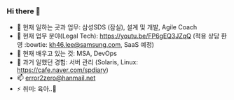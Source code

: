 ### Hi there 👋

- 🔭 현재 일하는 곳과 업무: 삼성SDS (잠실), 설계 및 개발, Agile Coach
- :office: 현재 업무 분야(Legal Tech): https://youtu.be/FP6gEQ3JZqQ (적용 상담 환영 :bowtie: kh46.lee@samsung.com, SaaS 예정)
- 🌱 현재 배우고 있는 것: MSA, DevOps
- 💬 과거 일했던 경험: 서버 관리 (Solaris, Linux: https://cafe.naver.com/spdiary)
- 📫 error2zero@hanmail.net
- ⚡ 취미: 육아..:baby:
